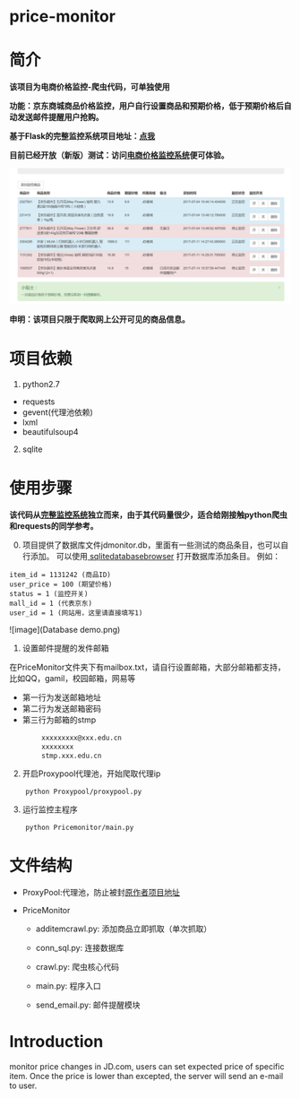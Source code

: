 price-monitor
==========

# 简介

**该项目为电商价格监控-爬虫代码，可单独使用**

**功能：京东商城商品价格监控，用户自行设置商品和预期价格，低于预期价格后自动发送邮件提醒用户抢购。**

**基于Flask的完整监控系统项目地址：<a href="https://github.com/qqxx6661/flask_yzd">点我</a>**

**目前已经开放（新版）测试：访问<a href="http://www.usau-buy.me/">电商价格监控系统</a>便可体验。**

![image](Demo.png)

**申明：该项目只限于爬取网上公开可见的商品信息。**

# 项目依赖

1. python2.7
- requests
- gevent(代理池依赖)
- lxml
- beautifulsoup4

2. sqlite

# 使用步骤

**该代码从<a href="https://github.com/qqxx6661/flask_yzd">完整监控系统</a>独立而来，由于其代码量很少，适合给刚接触python爬虫和requests的同学参考。**

0. 项目提供了数据库文件jdmonitor.db，里面有一些测试的商品条目，也可以自行添加。
可以使用<a href="http://sqlitebrowser.org/"> sqlitedatabasebrowser</a>
打开数据库添加条目。
例如：
```
item_id = 1131242 (商品ID)
user_price = 100 (期望价格)
status = 1 (监控开关)
mall_id = 1 (代表京东)
user_id = 1 (网站用，这里请直接填写1)
```
![image](Database demo.png)

1. 设置邮件提醒的发件邮箱

在PriceMonitor文件夹下有mailbox.txt，请自行设置邮箱，大部分邮箱都支持，比如QQ，gamil，校园邮箱，网易等

- 第一行为发送邮箱地址
- 第二行为发送邮箱密码
- 第三行为邮箱的stmp


```
        xxxxxxxxx@xxx.edu.cn  
        xxxxxxxx
        stmp.xxx.edu.cn
```

2. 开启Proxypool代理池，开始爬取代理ip

```
    python Proxypool/proxypool.py
```
3. 运行监控主程序

```
    python Pricemonitor/main.py
```

# 文件结构

- ProxyPool:代理池，防止被封<a href="https://github.com/Greyh4t/ProxyPool">原作者项目地址</a>

- PriceMonitor

    - additemcrawl.py: 添加商品立即抓取（单次抓取）

    - conn_sql.py: 连接数据库

    - crawl.py: 爬虫核心代码

    - main.py: 程序入口

    - send_email.py: 邮件提醒模块


# Introduction

monitor price changes in JD.com, users can set expected price of specific item. Once the price is lower than excepted, the server will send an e-mail to user.



